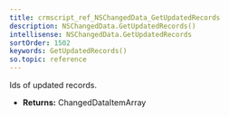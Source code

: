 ```yaml
---
title: crmscript_ref_NSChangedData_GetUpdatedRecords
description: NSChangedData.GetUpdatedRecords()
intellisense: NSChangedData.GetUpdatedRecords
sortOrder: 1502
keywords: GetUpdatedRecords()
so.topic: reference
---
```



Ids of updated records.



* **Returns:** ChangedDataItemArray


